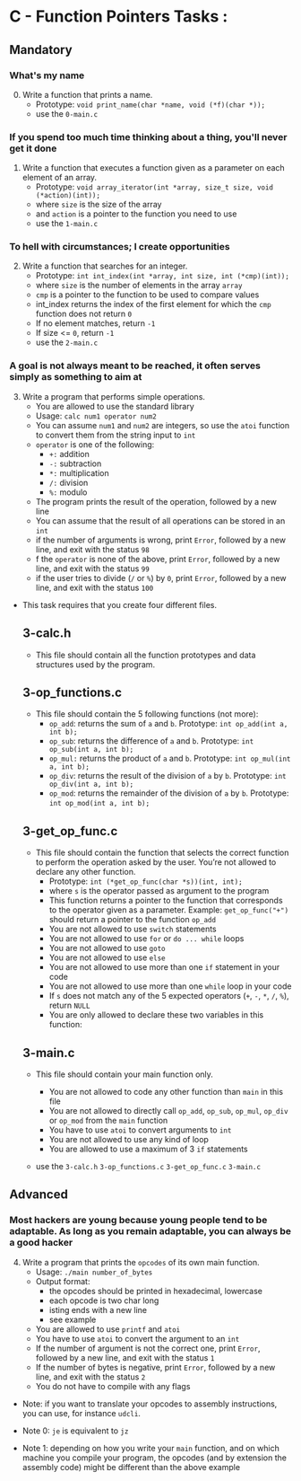 # C - Function Pointers Tasks :

 
 
 

## Mandatory





### What's my name

0. Write a function that prints a name.
    - Prototype: `void print_name(char *name, void (*f)(char *));`
    - use the `0-main.c`


### If you spend too much time thinking about a thing, you'll never get it done

1. Write a function that executes a function given as a parameter on each element of an array.
    - Prototype: `void array_iterator(int *array, size_t size, void (*action)(int));`
    - where `size` is the size of the array
    - and `action` is a pointer to the function you need to use
    - use the `1-main.c`


### To hell with circumstances; I create opportunities

2. Write a function that searches for an integer.
    - Prototype: `int int_index(int *array, int size, int (*cmp)(int));`
    - where `size` is the number of elements in the array `array`
    - `cmp` is a pointer to the function to be used to compare values
    - int_index returns the index of the first element for which the `cmp` function does not return `0`
    - If no element matches, return `-1`
    - If size <= `0`, return `-1`
    - use the `2-main.c`


### A goal is not always meant to be reached, it often serves simply as something to aim at

3. Write a program that performs simple operations.
    - You are allowed to use the standard library
    - Usage: `calc num1 operator num2`
    - You can assume `num1` and `num2` are integers, so use the `atoi` function to convert them from the string input to `int`
    - `operator` is one of the following:
        * `+:` addition
        * `-:` subtraction
        * `*:` multiplication
        * `/:` division
        * `%:` modulo
    - The program prints the result of the operation, followed by a new line
    - You can assume that the result of all operations can be stored in an `int`
    - if the number of arguments is wrong, print `Error`, followed by a new line, and exit with the status `98`
    - f the `operator` is none of the above, print `Error`, followed by a new line, and exit with the status `99`
    - if the user tries to divide (`/` or `%`) by `0`, print `Error`, followed by a new line, and exit with the status `100`
    
* This task requires that you create four different files.
    
    ## 3-calc.h

    - This file should contain all the function prototypes and data structures used by the program.

    ## 3-op_functions.c

    - This file should contain the 5 following functions (not more):
        * `op_add`: returns the sum of `a` and `b`. Prototype: `int op_add(int a, int b);`
        * `op_sub`: returns the difference of `a` and `b`. Prototype: `int op_sub(int a, int b);`
        * `op_mul:` returns the product of `a` and `b`. Prototype: `int op_mul(int a, int b);`
        * `op_div`: returns the result of the division of `a` by `b`. Prototype: `int op_div(int a, int b);`
        * `op_mod`: returns the remainder of the division of `a` by `b`. Prototype: `int op_mod(int a, int b);`
             
    ## 3-get_op_func.c

    - This file should contain the function that selects the correct function to perform the operation asked by the user. You’re not allowed to declare any other function.
        * Prototype: `int (*get_op_func(char *s))(int, int);`
        * where `s` is the operator passed as argument to the program
        * This function returns a pointer to the function that corresponds to the operator given as a parameter. Example: `get_op_func("+")` should return a pointer to the function `op_add`
        * You are not allowed to use `switch` statements
        * You are not allowed to use `for` or `do ... while` loops
        * You are not allowed to use `goto`
        * You are not allowed to use `else`
        * You are not allowed to use more than one `if` statement in your code
        * You are not allowed to use more than one `while` loop in your code
        * If `s` does not match any of the 5 expected operators (`+`, `-`, `*`, `/`, `%`), return `NULL`
        * You are only allowed to declare these two variables in this function:
   
    ## 3-main.c

    - This file should contain your main function only.
        * You are not allowed to code any other function than `main` in this file
        * You are not allowed to directly call `op_add`, `op_sub`, `op_mul`, `op_div` or `op_mod` from the `main` function
        * You have to use `atoi` to convert arguments to `int`
        * You are not allowed to use any kind of loop
        * You are allowed to use a maximum of 3 `if` statements

    - use the `3-calc.h` `3-op_functions.c` `3-get_op_func.c` `3-main.c` 





## Advanced





### Most hackers are young because young people tend to be adaptable. As long as you remain adaptable, you can always be a good hacker

4. Write a program that prints the `opcodes` of its own main function.
    - Usage: `./main number_of_bytes`
    - Output format:
        * the opcodes should be printed in hexadecimal, lowercase
        * each opcode is two char long
        * isting ends with a new line
        * see example
    - You are allowed to use `printf` and `atoi`
    - You have to use `atoi` to convert the argument to an `int`
    - If the number of argument is not the correct one, print `Error`, followed by a new line, and exit with the status `1`
    - If the number of bytes is negative, print `Error`, followed by a new line, and exit with the status `2`
    - You do not have to compile with any flags

* Note: if you want to translate your opcodes to assembly instructions, you can use, for instance `udcli`.

* Note 0: `je` is equivalent to `jz`

* Note 1: depending on how you write your `main` function, and on which machine you compile your program, the opcodes (and by extension the assembly code) might be different than the above example